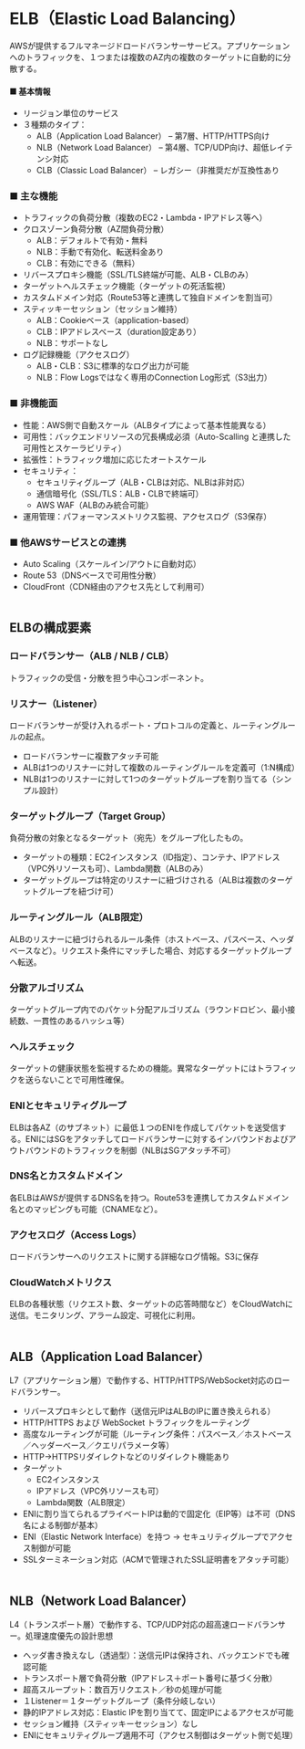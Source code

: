 # ELB（Elastic Load Balancing）
AWSが提供するフルマネージドロードバランサーサービス。アプリケーションへのトラフィックを、１つまたは複数のAZ内の複数のターゲットに自動的に分散する。

#### ■ 基本情報
- リージョン単位のサービス
- ３種類のタイプ：
  - ALB（Application Load Balancer） – 第7層、HTTP/HTTPS向け
  - NLB（Network Load Balancer） – 第4層、TCP/UDP向け、超低レイテンシ対応
  - CLB（Classic Load Balancer） – レガシー（非推奨だが互換性あり

### ■ 主な機能
- トラフィックの負荷分散（複数のEC2・Lambda・IPアドレス等へ）
- クロスゾーン負荷分散（AZ間負荷分散）
  - ALB：デフォルトで有効・無料
  - NLB：手動で有効化、転送料金あり
  - CLB：有効にできる（無料）
- リバースプロキシ機能（SSL/TLS終端が可能、ALB・CLBのみ）
- ターゲットヘルスチェック機能（ターゲットの死活監視）
- カスタムドメイン対応（Route53等と連携して独自ドメインを割当可）
- スティッキーセッション（セッション維持）
  - ALB：Cookieベース（application-based）
  - CLB：IPアドレスベース（duration設定あり）
  - NLB：サポートなし
- ログ記録機能（アクセスログ）
  - ALB・CLB：S3に標準的なログ出力が可能
  - NLB：Flow Logsではなく専用のConnection Log形式（S3出力）

### ■ 非機能面
- 性能：AWS側で自動スケール（ALBタイプによって基本性能異なる）
- 可用性：バックエンドリソースの冗長構成必須（Auto-Scalling と連携した可用性とスケーラビリティ）
- 拡張性：トラフィック増加に応じたオートスケール
- セキュリティ：
  - セキュリティグループ（ALB・CLBは対応、NLBは非対応）
  - 通信暗号化（SSL/TLS：ALB・CLBで終端可）
  - AWS WAF（ALBのみ統合可能）
- 運用管理：パフォーマンスメトリクス監視、アクセスログ（S3保存）
  
### ■ 他AWSサービスとの連携
- Auto Scaling（スケールイン/アウトに自動対応）
- Route 53（DNSベースで可用性分散）
- CloudFront（CDN経由のアクセス先として利用可）
<br><br>

## ELBの構成要素
### ロードバランサー（ALB / NLB / CLB）
トラフィックの受信・分散を担う中心コンポーネント。
### リスナー（Listener）
ロードバランサーが受け入れるポート・プロトコルの定義と、ルーティングルールの起点。
  - ロードバランサーに複数アタッチ可能
  - ALBは1つのリスナーに対して複数のルーティングルールを定義可（1:N構成）
  - NLBは1つのリスナーに対して1つのターゲットグループを割り当てる（シンプル設計）
### ターゲットグループ（Target Group）
負荷分散の対象となるターゲット（宛先）をグループ化したもの。
  - ターゲットの種類：EC2インスタンス（ID指定）、コンテナ、IPアドレス（VPC外リソースも可）、Lambda関数（ALBのみ）
  - ターゲットグループは特定のリスナーに紐づけされる（ALBは複数のターゲットグループを紐づけ可）
### ルーティングルール（ALB限定）
ALBのリスナーに紐づけられるルール条件（ホストベース、パスベース、ヘッダベースなど）。リクエスト条件にマッチした場合、対応するターゲットグループへ転送。
### 分散アルゴリズム
ターゲットグループ内でのパケット分配アルゴリズム（ラウンドロビン、最小接続数、一貫性のあるハッシュ等）
### ヘルスチェック
ターゲットの健康状態を監視するための機能。異常なターゲットにはトラフィックを送らないことで可用性確保。
### ENIとセキュリティグループ
ELBは各AZ（のサブネット）に最低１つのENIを作成してパケットを送受信する。ENIにはSGをアタッチしてロードバランサーに対するインバウンドおよびアウトバウンドのトラフィックを制御（NLBはSGアタッチ不可）
### DNS名とカスタムドメイン
各ELBはAWSが提供するDNS名を持つ。Route53を連携してカスタムドメイン名とのマッピングも可能（CNAMEなど）。
### アクセスログ（Access Logs）
ロードバランサーへのリクエストに関する詳細なログ情報。S3に保存
### CloudWatchメトリクス
ELBの各種状態（リクエスト数、ターゲットの応答時間など）をCloudWatchに送信。モニタリング、アラーム設定、可視化に利用。
<br><br>

## ALB（Application Load Balancer）
L7（アプリケーション層）で動作する、HTTP/HTTPS/WebSocket対応のロードバランサー。
- リバースプロキシとして動作（送信元IPはALBのIPに置き換えられる）
- HTTP/HTTPS および WebSocket トラフィックをルーティング
- 高度なルーティングが可能（ルーティング条件：パスベース／ホストベース／ヘッダーベース／クエリパラメータ等）
- HTTP→HTTPSリダイレクトなどのリダイレクト機能あり
- ターゲット
  - EC2インスタンス
  - IPアドレス（VPC外リソースも可）
  - Lambda関数（ALB限定）
- ENIに割り当てられるプライベートIPは動的で固定化（EIP等）は不可（DNS名による制御が基本）
- ENI（Elastic Network Interface）を持つ → セキュリティグループでアクセス制御が可能
- SSLターミネーション対応（ACMで管理されたSSL証明書をアタッチ可能）
<br><br>

## NLB（Network Load Balancer）
L4（トランスポート層）で動作する、TCP/UDP対応の超高速ロードバランサー。処理速度優先の設計思想
- ヘッダ書き換えなし（透過型）：送信元IPは保持され、バックエンドでも確認可能
- トランスポート層で負荷分散（IPアドレス＋ポート番号に基づく分散）
- 超高スループット：数百万リクエスト／秒の処理が可能
- １Listener＝１ターゲットグループ（条件分岐しない）
- 静的IPアドレス対応：Elastic IPを割り当てて、固定IPによるアクセスが可能
- セッション維持（スティッキーセッション）なし
- ENIにセキュリティグループ適用不可（アクセス制御はターゲット側で処理）
